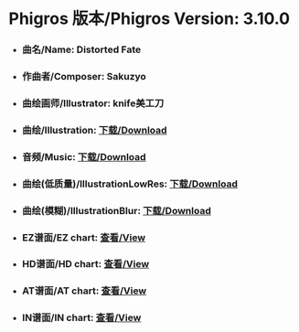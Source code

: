 
# Phigros 版本/Phigros Version:  3.10.0

- ### __曲名/Name:  Distorted Fate__

- ### __作曲者/Composer:  Sakuzyo__

- ### __曲绘画师/Illustrator:  knife美工刀__

- ### __曲绘/Illustration:  [下载/Download](https://github.com/Po6647A/PAR/releases/download/3.10.0/971.png)__

- ### __音频/Music:  [下载/Download](https://github.com/Po6647A/PAR/releases/download/3.10.0/1876.ogg)__

- ### __曲绘(低质量)/IllustrationLowRes:  [下载/Download](https://github.com/Po6647A/PAR/releases/download/3.10.0/1463.png)__

- ### __曲绘(模糊)/IllustrationBlur:  [下载/Download](https://github.com/Po6647A/PAR/releases/download/3.10.0/1217.png)__


- ### __EZ谱面/EZ chart:  [查看/View](./EZ.json/index.html)__

- ### __HD谱面/HD chart:  [查看/View](./HD.json/index.html)__

- ### __AT谱面/AT chart:  [查看/View](./AT.json/index.html)__

- ### __IN谱面/IN chart:  [查看/View](./IN.json/index.html)__
